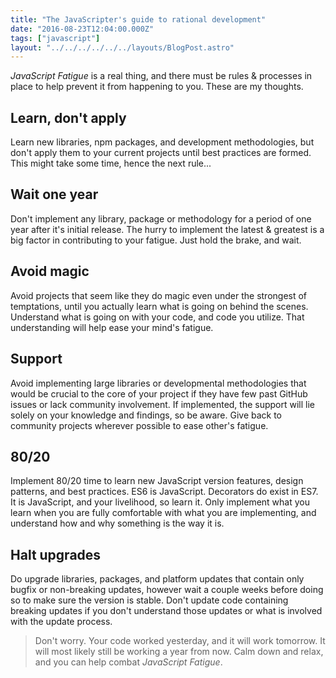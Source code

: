 ```yaml
---
title: "The JavaScripter's guide to rational development"
date: "2016-08-23T12:04:00.000Z"
tags: ["javascript"]
layout: "../../../../../../layouts/BlogPost.astro"
---
```


*JavaScript Fatigue* is a real thing, and there must be rules & processes in place to help prevent it from happening to you. These are my thoughts.

## Learn, don't apply

Learn new libraries, npm packages, and development methodologies, but don't apply them to your current projects until best practices are formed. This might take some time, hence the next rule...

## Wait one year

Don't implement any library, package or methodology for a period of one year after it's initial release. The hurry to implement the latest & greatest is a big factor in contributing to your fatigue. Just hold the brake, and wait.

## Avoid magic

Avoid projects that seem like they do magic even under the strongest of temptations, until you actually learn what is going on behind the scenes. Understand what is going on with your code, and code you utilize. That understanding will help ease your mind's fatigue.

## Support

Avoid implementing large libraries or developmental methodologies that would be crucial to the core of your project if they have few past GitHub issues or lack community involvement. If implemented, the support will lie solely on your knowledge and findings, so be aware. Give back to community projects wherever possible to ease other's fatigue.

## 80/20

Implement 80/20 time to learn new JavaScript version features, design patterns, and best practices. ES6 is JavaScript. Decorators do exist in ES7. It is JavaScript, and your livelihood, so learn it. Only implement what you learn when you are fully comfortable with what you are implementing, and understand how and why something is the way it is.

## Halt upgrades

Do upgrade libraries, packages, and platform updates that contain only bugfix or non-breaking updates, however wait a couple weeks before doing so to make sure the version is stable. Don't update code containing breaking updates if you don't understand those updates or what is involved with the update process.

> Don't worry. Your code worked yesterday, and it will work tomorrow. It will most likely still be working a year from now. Calm down and relax, and you can help combat *JavaScript Fatigue*.
